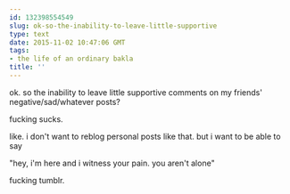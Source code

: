 ```yaml
---
id: 132398554549
slug: ok-so-the-inability-to-leave-little-supportive
type: text
date: 2015-11-02 10:47:06 GMT
tags:
- the life of an ordinary bakla
title: ''
---
```

ok. so the inability to leave little supportive comments on my friends' negative/sad/whatever posts?

fucking sucks.

like. i don't want to reblog personal posts like that. but i want to be able to say

"hey, i'm here and i witness your pain. you aren't alone"

fucking tumblr.